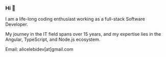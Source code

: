 ### Hi 👋

I am a life-long coding enthusiast working as a full-stack Software Developer.

My journey in the IT field spans over 15 years, and my expertise lies in the Angular, TypeScript, and Node.js ecosystem.

Email: alicelebidev[at]gmail.com

